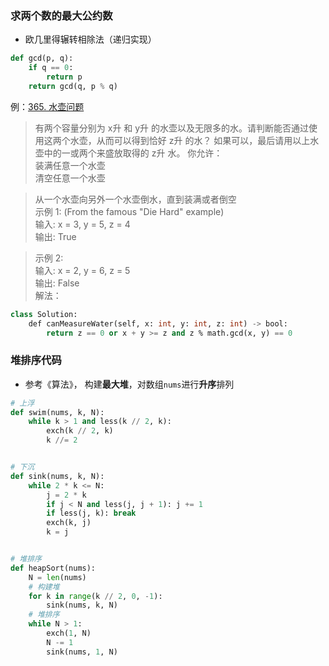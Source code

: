 ### 求两个数的最大公约数
- 欧几里得辗转相除法（递归实现）
```python
def gcd(p, q):
    if q == 0: 
        return p
    return gcd(q, p % q)
```
例：[365. 水壶问题](https://leetcode-cn.com/problems/water-and-jug-problem/)
> 有两个容量分别为 x升 和 y升 的水壶以及无限多的水。请判断能否通过使用这两个水壶，从而可以得到恰好 z升 的水？
如果可以，最后请用以上水壶中的一或两个来盛放取得的 z升 水。
你允许：    
装满任意一个水壶        
清空任意一个水壶   

>从一个水壶向另外一个水壶倒水，直到装满或者倒空         
示例 1: (From the famous "Die Hard" example)          
输入: x = 3, y = 5, z = 4         
输出: True   

> 示例 2:                   
输入: x = 2, y = 6, z = 5         
输出: False           
解法：
```sql
class Solution:
    def canMeasureWater(self, x: int, y: int, z: int) -> bool:
        return z == 0 or x + y >= z and z % math.gcd(x, y) == 0
```

### 堆排序代码
- 参考《算法》， 构建**最大堆**，对数组`nums`进行**升序**排列
```python
# 上浮
def swim(nums, k, N):
	while k > 1 and less(k // 2, k):
		exch(k // 2, k)
		k //= 2


# 下沉
def sink(nums, k, N):
	while 2 * k <= N:
		j = 2 * k
		if j < N and less(j, j + 1): j += 1
		if less(j, k): break
		exch(k, j)
		k = j


# 堆排序
def heapSort(nums):
	N = len(nums)
	# 构建堆
	for k in range(k // 2, 0, -1):
		sink(nums, k, N)
	# 堆排序
	while N > 1:
		exch(1, N)
		N -= 1
		sink(nums, 1, N)
```
